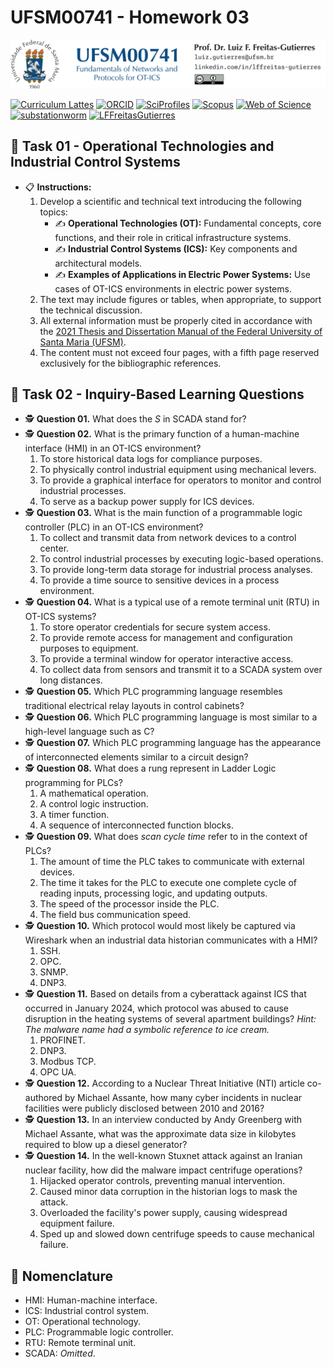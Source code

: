 # UFSM00741 - Homework 03

![](UFSM-CT-DESP-UFSM00741.png "UFSM-CT-DESP-UFSM00741")

[![Curriculum Lattes](https://img.shields.io/badge/Lattes-white)](http://lattes.cnpq.br/8846358506427099)
[![ORCID](https://img.shields.io/badge/ORCID-grey)](https://orcid.org/0000-0002-6254-7306)
[![SciProfiles](https://img.shields.io/badge/SciProfiles-black)](https://sciprofiles.com/profile/lffreitas-gutierres)
[![Scopus](https://img.shields.io/badge/Scopus-white)](https://www.scopus.com/authid/detail.uri?authorId=57195542368)
[![Web of Science](https://img.shields.io/badge/ResearcherID-grey)](https://www.webofscience.com/wos/author/record/Q-8444-2016)
[![substationworm](https://img.shields.io/badge/substationworm-black)](https://github.com/substationworm)
[![LFFreitasGutierres](https://img.shields.io/badge/LFFreitasGutierres-white)](https://github.com/LFFreitas-Gutierres)

## 📝 Task 01 - Operational Technologies and Industrial Control Systems

- 📋 **Instructions:**
    1. Develop a scientific and technical text introducing the following topics:
        - ✍️ **Operational Technologies (OT):** Fundamental concepts, core functions, and their role in critical infrastructure systems.
        - ✍️ **Industrial Control Systems (ICS):** Key components and architectural models.
        - ✍️ **Examples of Applications in Electric Power Systems:** Use cases of OT-ICS environments in electric power systems.
    2. The text may include figures or tables, when appropriate, to support the technical discussion.
    3. All external information must be properly cited in accordance with the [2021 Thesis and Dissertation Manual of the Federal University of Santa Maria (UFSM)](http://repositorio.ufsm.br/handle/1/24203).
    4. The content must not exceed four pages, with a fifth page reserved exclusively for the bibliographic references.

## 📝 Task 02 - Inquiry-Based Learning Questions

- 🕵️ **Question 01.** What does the *S* in SCADA stand for?
- 🕵️ **Question 02.** What is the primary function of a human-machine interface (HMI) in an OT-ICS environment?
    1. To store historical data logs for compliance purposes.
    2. To physically control industrial equipment using mechanical levers.
    3. To provide a graphical interface for operators to monitor and control industrial processes.
    4. To serve as a backup power supply for ICS devices.
- 🕵️ **Question 03.** What is the main function of a programmable logic controller (PLC) in an OT-ICS environment?
    1. To collect and transmit data from network devices to a control center.
    2. To control industrial processes by executing logic-based operations.
    3. To provide long-term data storage for industrial process analyses.
    4. To provide a time source to sensitive devices in a process environment.
- 🕵️ **Question 04.** What is a typical use of a remote terminal unit (RTU) in OT-ICS systems?
    1. To store operator credentials for secure system access.
    2. To provide remote access for management and configuration purposes to equipment.
    3. To provide a terminal window for operator interactive access.
    4. To collect data from sensors and transmit it to a SCADA system over long distances.
- 🕵️ **Question 05.** Which PLC programming language resembles traditional electrical relay layouts in control cabinets?
- 🕵️ **Question 06.** Which PLC programming language is most similar to a high-level language such as C?
- 🕵️ **Question 07.** Which PLC programming language has the appearance of interconnected elements similar to a circuit design?
- 🕵️ **Question 08.** What does a rung represent in Ladder Logic programming for PLCs?
    1. A mathematical operation.
    2. A control logic instruction.
    3. A timer function.
    4. A sequence of interconnected function blocks.
- 🕵️ **Question 09.** What does *scan cycle time* refer to in the context of PLCs?
    1. The amount of time the PLC takes to communicate with external devices.
    2. The time it takes for the PLC to execute one complete cycle of reading inputs, processing logic, and updating outputs.
    3. The speed of the processor inside the PLC.
    4. The field bus communication speed.
- 🕵️ **Question 10.** Which protocol would most likely be captured via Wireshark when an industrial data historian communicates with a HMI?
    1. SSH.
    2. OPC.
    3. SNMP.
    4. DNP3.
- 🕵️ **Question 11.**  Based on details from a cyberattack against ICS that occurred in January 2024, which protocol was abused to cause disruption in the heating systems of several apartment buildings? *Hint: The malware name had a symbolic reference to ice cream.*
    1. PROFINET.
    2. DNP3.
    3. Modbus TCP.
    4. OPC UA.
- 🕵️ **Question 12.** According to a Nuclear Threat Initiative (NTI) article co-authored by Michael Assante, how many cyber incidents in nuclear facilities were publicly disclosed between 2010 and 2016?
- 🕵️ **Question 13.**  In an interview conducted by Andy Greenberg with Michael Assante, what was the approximate data size in kilobytes required to blow up a diesel generator?
- 🕵️ **Question 14.** In the well-known Stuxnet attack against an Iranian nuclear facility, how did the malware impact centrifuge operations?
    1. Hijacked operator controls, preventing manual intervention.
    2. Caused minor data corruption in the historian logs to mask the attack.
    3. Overloaded the facility's power supply, causing widespread equipment failure.
    4. Sped up and slowed down centrifuge speeds to cause mechanical failure.

## 🔖 Nomenclature

- HMI: Human-machine interface.
- ICS: Industrial control system.
- OT: Operational technology.
- PLC: Programmable logic controller.
- RTU: Remote terminal unit.
- SCADA: *Omitted*.